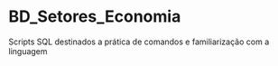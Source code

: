 # BD_Setores_Economia

Scripts SQL destinados a prática de comandos e familiarização com a linguagem
